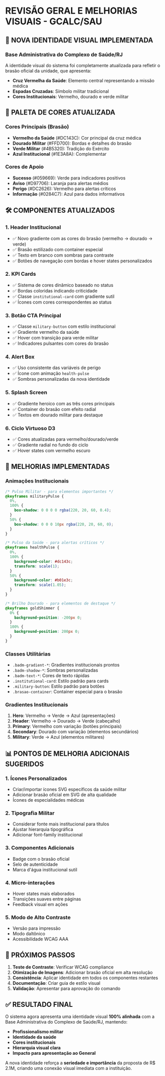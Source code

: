 # REVISÃO GERAL E MELHORIAS VISUAIS - GCALC/SAU

## 🎨 NOVA IDENTIDADE VISUAL IMPLEMENTADA

### Base Administrativa do Complexo de Saúde/RJ

A identidade visual do sistema foi completamente atualizada para refletir o brasão oficial da unidade, que apresenta:

- **Cruz Vermelha da Saúde**: Elemento central representando a missão médica
- **Espadas Cruzadas**: Símbolo militar tradicional
- **Cores Institucionais**: Vermelho, dourado e verde militar

## 🎨 PALETA DE CORES ATUALIZADA

### Cores Principais (Brasão)

- **Vermelho da Saúde** (#DC143C): Cor principal da cruz médica
- **Dourado Militar** (#FFD700): Bordas e detalhes do brasão
- **Verde Militar** (#4B5320): Tradição do Exército
- **Azul Institucional** (#1E3A8A): Complementar

### Cores de Apoio

- **Sucesso** (#059669): Verde para indicadores positivos
- **Aviso** (#D97706): Laranja para alertas médios
- **Perigo** (#DC2626): Vermelho para alertas críticos
- **Informação** (#0284C7): Azul para dados informativos

## 🛠️ COMPONENTES ATUALIZADOS

### 1. **Header Institucional**

- ✅ Novo gradiente com as cores do brasão (vermelho → dourado → verde)
- ✅ Brasão estilizado com container especial
- ✅ Texto em branco com sombras para contraste
- ✅ Botões de navegação com bordas e hover states personalizados

### 2. **KPI Cards**

- ✅ Sistema de cores dinâmico baseado no status
- ✅ Bordas coloridas indicando criticidade
- ✅ Classe `institutional-card` com gradiente sutil
- ✅ Ícones com cores correspondentes ao status

### 3. **Botão CTA Principal**

- ✅ Classe `military-button` com estilo institucional
- ✅ Gradiente vermelho da saúde
- ✅ Hover com transição para verde militar
- ✅ Indicadores pulsantes com cores do brasão

### 4. **Alert Box**

- ✅ Uso consistente das variáveis de perigo
- ✅ Ícone com animação `health-pulse`
- ✅ Sombras personalizadas da nova identidade

### 5. **Splash Screen**

- ✅ Gradiente heroico com as três cores principais
- ✅ Container do brasão com efeito radial
- ✅ Textos em dourado militar para destaque

### 6. **Ciclo Virtuoso D3**

- ✅ Cores atualizadas para vermelho/dourado/verde
- ✅ Gradiente radial no fundo do ciclo
- ✅ Hover states com vermelho escuro

## 🎯 MELHORIAS IMPLEMENTADAS

### Animações Institucionais

```css
/* Pulso Militar - para elementos importantes */
@keyframes militaryPulse {
  0%,
  100% {
    box-shadow: 0 0 0 0 rgba(220, 20, 60, 0.4);
  }
  50% {
    box-shadow: 0 0 0 10px rgba(220, 20, 60, 0);
  }
}

/* Pulso da Saúde - para alertas críticos */
@keyframes healthPulse {
  0%,
  100% {
    background-color: #dc143c;
    transform: scale(1);
  }
  50% {
    background-color: #b01e3c;
    transform: scale(1.05);
  }
}

/* Brilho Dourado - para elementos de destaque */
@keyframes goldShimmer {
  0% {
    background-position: -200px 0;
  }
  100% {
    background-position: 200px 0;
  }
}
```

### Classes Utilitárias

- `.badm-gradient-*`: Gradientes institucionais prontos
- `.badm-shadow-*`: Sombras personalizadas
- `.badm-text-*`: Cores de texto rápidas
- `.institutional-card`: Estilo padrão para cards
- `.military-button`: Estilo padrão para botões
- `.brasao-container`: Container especial para o brasão

### Gradientes Institucionais

1. **Hero**: Vermelho → Verde → Azul (apresentações)
2. **Header**: Vermelho → Dourado → Verde (cabeçalho)
3. **Primary**: Vermelho com variação (botões principais)
4. **Secondary**: Dourado com variação (elementos secundários)
5. **Military**: Verde → Azul (elementos militares)

## 📊 PONTOS DE MELHORIA ADICIONAIS SUGERIDOS

### 1. **Ícones Personalizados**

- Criar/importar ícones SVG específicos da saúde militar
- Adicionar brasão oficial em SVG de alta qualidade
- Ícones de especialidades médicas

### 2. **Tipografia Militar**

- Considerar fonte mais institucional para títulos
- Ajustar hierarquia tipográfica
- Adicionar font-family institucional

### 3. **Componentes Adicionais**

- Badge com o brasão oficial
- Selo de autenticidade
- Marca d'água institucional sutil

### 4. **Micro-interações**

- Hover states mais elaborados
- Transições suaves entre páginas
- Feedback visual em ações

### 5. **Modo de Alto Contraste**

- Versão para impressão
- Modo daltônico
- Acessibilidade WCAG AAA

## 🚀 PRÓXIMOS PASSOS

1. **Teste de Contraste**: Verificar WCAG compliance
2. **Otimização de Imagens**: Adicionar brasão oficial em alta resolução
3. **Consistência**: Aplicar identidade em todos os componentes restantes
4. **Documentação**: Criar guia de estilo visual
5. **Validação**: Apresentar para aprovação do comando

## ✅ RESULTADO FINAL

O sistema agora apresenta uma identidade visual **100% alinhada** com a Base Administrativa do Complexo de Saúde/RJ, mantendo:

- **Profissionalismo militar**
- **Identidade da saúde**
- **Cores institucionais**
- **Hierarquia visual clara**
- **Impacto para apresentação ao General**

A nova identidade reforça a **seriedade e importância** da proposta de R$ 2.1M, criando uma conexão visual imediata com a instituição.
